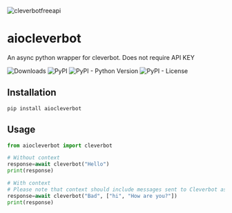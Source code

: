 ![cleverbotfreeapi](https://i.imgur.com/HEskou1.jpg)

# aiocleverbot
An async python wrapper for cleverbot.
Does not require API KEY

![Downloads](https://pepy.tech/badge/aiocleverbot) ![PyPI](https://img.shields.io/pypi/v/aiocleverbot) ![PyPI - Python Version](https://img.shields.io/pypi/pyversions/aiocleverbot) ![PyPI - License](https://img.shields.io/pypi/l/aiocleverbot)
## Installation
```pip
pip install aiocleverbot
```
## Usage
```python
from aiocleverbot import cleverbot

# Without context
response=await cleverbot("Hello")
print(response)

# With context
# Please note that context should include messages sent to Cleverbot as well as the responses
response=await cleverbot("Bad", ["hi", "How are you?"])
print(response)

